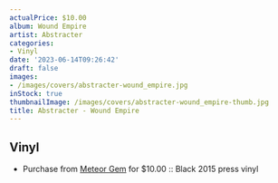 ```yaml
---
actualPrice: $10.00
album: Wound Empire
artist: Abstracter
categories:
- Vinyl
date: '2023-06-14T09:26:42'
draft: false
images:
- /images/covers/abstracter-wound_empire.jpg
inStock: true
thumbnailImage: /images/covers/abstracter-wound_empire-thumb.jpg
title: Abstracter - Wound Empire
---
```


## Vinyl
* Purchase from [Meteor Gem](https://meteor-gem.com/products/abstracter-wound-empire-lp) for $10.00 :: Black 2015 press vinyl

